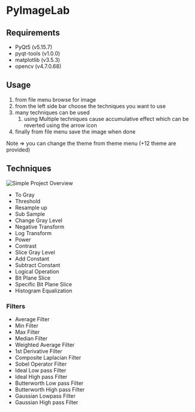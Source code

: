 # PyImageLab

## Requirements

- PyQt5 (v5.15.7)
- pyqt-tools (v1.0.0)
- matplotlib (v3.5.3)
- opencv (v4.7.0.68)

## Usage

1. from file menu browse for image
2. from the left side bar choose the techniques you want to use
3. many techniques can be used
    1. using Multiple techniques cause accumulative effect which can be reverted using the arrow icon
4. finally from file menu save the image when done

Note ⇒ you can change the theme from theme menu (+12 theme are provided)

## Techniques

![Simple Project Overview](https://user-images.githubusercontent.com/59361888/210313373-861c87db-2716-4bdb-82b8-33c9df21a00a.png)

- To Gray
- Threshold
- Resample up
- Sub Sample
- Change Gray Level
- Negative Transform
- Log Transform
- Power
- Contrast
- Slice Gray Level
- Add Constant
- Subtract Constant
- Logical Operation
- Bit Plane Slice
- Specific Bit Plane Slice
- Histogram Equalization

### Filters

- Average Filter
- Min Filter
- Max Filter
- Median Filter
- Weighted Average Filter
- 1st Derivative Filter
- Composite Laplacian Filter
- Sobel Operator Filter
- Ideal Low pass Filter
- Ideal High pass Filter
- Butterworth Low pass Filter
- Butterworth High pass Filter
- Gaussian Lowpass Filter
- Gaussian High pass Filter
